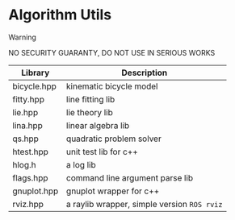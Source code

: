 # Algorithm Utils

> [!WARNING]
> NO SECURITY GUARANTY, DO NOT USE IN SERIOUS WORKS

| Library | Description |
| ------ | ----- |
| bicycle.hpp | kinematic bicycle model |
| fitty.hpp | line fitting lib |
| lie.hpp | lie theory lib |
| lina.hpp | linear algebra lib |
| qs.hpp | quadratic problem solver  |
| htest.hpp | unit test lib for c++ |
| hlog.h | a log lib  |
| flags.hpp | command line argument parse lib |
| gnuplot.hpp | gnuplot wrapper for c++ |
| rviz.hpp | a raylib wrapper, simple version `ROS rviz` |
